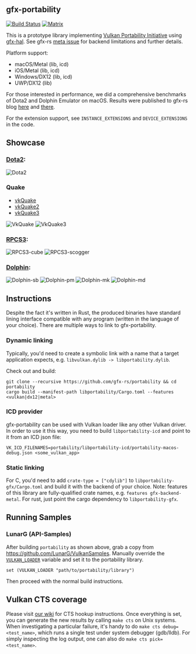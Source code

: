 ## gfx-portability
[![Build Status](https://github.com/gfx-rs/portability/workflows/Check/badge.svg?branch=master)](https://github.com/gfx-rs/portability/actions)
[![Matrix](https://img.shields.io/badge/Matrix-%23gfx%3Amatrix.org-blueviolet.svg)](https://matrix.to/#/#gfx:matrix.org)

This is a prototype library implementing [Vulkan Portability Initiative](https://www.khronos.org/blog/khronos-announces-the-vulkan-portability-initiative) using [gfx-hal](http://gfx-rs.github.io/2017/07/24/low-level.html). See gfx-rs [meta issue](https://github.com/gfx-rs/gfx/issues/1354) for backend limitations and further details.

Platform support:
- macOS/Metal (lib, icd)
- iOS/Metal (lib, icd)
- Windows/DX12 (lib, icd)
- UWP/DX12 (lib)

For those interested in performance, we did a comprehensive benchmarks of Dota2 and Dolphin Emulator on macOS. Results were published to gfx-rs blog [here](https://gfx-rs.github.io/2018/08/10/dota2-macos-performance.html) and [there](https://gfx-rs.github.io/2019/03/22/dolphin-macos-performance.html).

For the extension support, see `INSTANCE_EXTENSIONS` and `DEVICE_EXTENSIONS` in the code.

## Showcase

### [Dota2](https://github.com/ValveSoftware/Dota-2):
![Dota2](etc/dota2-river.jpg)

### Quake
- [vkQuake](https://github.com/Novum/vkQuake)
- [vkQuake2](https://github.com/kondrak/vkQuake2)
- [vkQuake3](https://github.com/suijingfeng/vkQuake3)

![VkQuake](etc/quake-main.jpg) ![VkQuake3](etc/quake3-main.jpg)

### [RPCS3](https://github.com/RPCS3/rpcs3):

![RPCS3-cube](etc/rpcs3-cube.jpg) ![RPCS3-scogger](etc/rpcs3-scogger.jpg)

### [Dolphin](https://github.com/dolphin-emu):
![Dolphin-sb](etc/dolphin-smash-bros.png) ![Dolphin-pm](etc/dolphin-paper-mario.png)
![Dolphin-mk](etc/dolphin-mario-kart.jpg) ![Dolphin-md](etc/dolphin-metroid.jpg)

## Instructions

Despite the fact it's written in Rust, the produced binaries have standard lining interface compatible with any program (written in the language of your choice). There are multiple ways to link to gfx-portability.

### Dynamic linking

Typically, you'd need to create a symbolic link with a name that a target application expects, e.g. `libvulkan.dylib -> libportability.dylib`.

Check out and build:
```
git clone --recursive https://github.com/gfx-rs/portability && cd portability
cargo build --manifest-path libportability/Cargo.toml --features <vulkan|dx12|metal>
```

### ICD provider

gfx-portability can be used with Vulkan loader like any other Vulkan driver. In order to use it this way, you need to build `libportability-icd` and point to it from an ICD json file:
```
VK_ICD_FILENAMES=portability/libportability-icd/portability-macos-debug.json <some_vulkan_app>
```

### Static linking

For C, you'd need to add `crate-type = ["cdylib"]` to `libportability-gfx/Cargo.toml` and build it with the backend of your choice. Note: features of this library are fully-qualified crate names, e.g. `features gfx-backend-metal`. For rust, just point the cargo dependency to `libportability-gfx`.

## Running Samples

### LunarG (API-Samples)
After building `portability` as shown above, grab a copy from https://github.com/LunarG/VulkanSamples.
Manually override the [`VULKAN_LOADER`](https://github.com/LunarG/VulkanSamples/blob/master/API-Samples/CMakeLists.txt#L189-L194) variable and set it to the portability library.
```
set (VULKAN_LOADER "path/to/portability/library")
```
Then proceed with the normal build instructions.

## Vulkan CTS coverage

Please visit [our wiki](https://github.com/gfx-rs/portability/wiki/Vulkan-CTS-status) for CTS hookup instructions. Once everything is set, you can generate the new results by calling `make cts` on Unix systems. When investigating a particular failure, it's handy to do `make cts debug=<test_name>`, which runs a single test under system debugger (gdb/lldb). For simply inspecting the log output, one can also do `make cts pick=<test_name>`.
